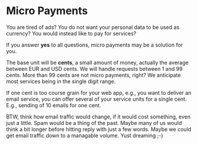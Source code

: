 # Micro Payments

You are tired of ads? You do not want your personal data to be used as currency? You would instead like to pay for services?

If you answer **yes** to all questions, micro payments may be a solution for you.

The base unit will be **cents**, a small amount of money, actually the average between EUR and USD cents. We will handle requests between 1 and 99 cents. More than 99 cents are not micro payments, right? We anticipate most services being in the single digit range.

If one cent is too course grain for your web app, e.g., you want to deliver an email service, you can offer several of your service units for a single cent. E.g., sending of 10 emails for one cent.

BTW, think how email traffic would change, if it would cost something, even just a little. Spam would be a thing of the past. Maybe many of us would think a bit longer before hitting reply with just a few words. Maybe we could get email traffic down to a managable volume. Yust dreaming ;-)
